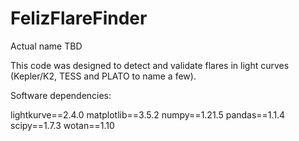 # FelizFlareFinder
Actual name TBD


This code was designed to detect and validate flares in light curves (Kepler/K2, TESS and PLATO to name a few).

Software dependencies:

lightkurve==2.4.0
matplotlib==3.5.2
numpy==1.21.5
pandas==1.1.4
scipy==1.7.3
wotan==1.10
